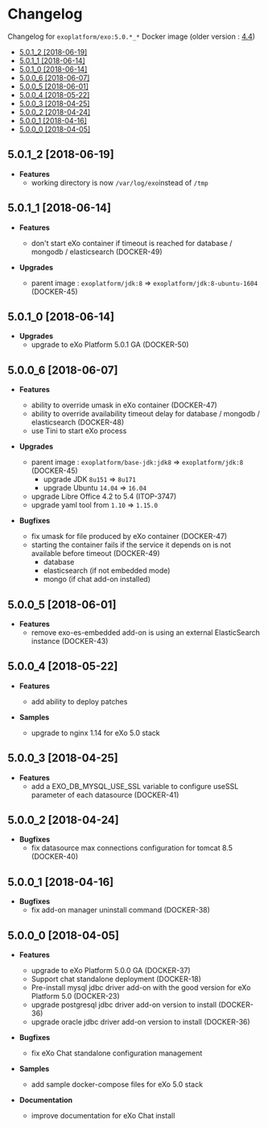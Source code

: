 # Changelog <!-- omit in toc -->

Changelog for `exoplatform/exo:5.0.*_*` Docker image (older version : [4.4](./CHANGELOG-44.md))

- [5.0.1_2 [2018-06-19]](#501_2-2018-06-19)
- [5.0.1_1 [2018-06-14]](#501_1-2018-06-14)
- [5.0.1_0 [2018-06-14]](#501_0-2018-06-14)
- [5.0.0_6 [2018-06-07]](#500_6-2018-06-07)
- [5.0.0_5 [2018-06-01]](#500_5-2018-06-01)
- [5.0.0_4 [2018-05-22]](#500_4-2018-05-22)
- [5.0.0_3 [2018-04-25]](#500_3-2018-04-25)
- [5.0.0_2 [2018-04-24]](#500_2-2018-04-24)
- [5.0.0_1 [2018-04-16]](#500_1-2018-04-16)
- [5.0.0_0 [2018-04-05]](#500_0-2018-04-05)

## 5.0.1_2 [2018-06-19]

- **Features**
  - working directory is now `/var/log/exo`instead of `/tmp`

## 5.0.1_1 [2018-06-14]

- **Features**

  - don't start eXo container if timeout is reached for database / mongodb / elasticsearch (DOCKER-49)

- **Upgrades**
  - parent image : `exoplatform/jdk:8` => `exoplatform/jdk:8-ubuntu-1604` (DOCKER-45)

## 5.0.1_0 [2018-06-14]

- **Upgrades**
  - upgrade to eXo Platform 5.0.1 GA (DOCKER-50)

## 5.0.0_6 [2018-06-07]

- **Features**
  - ability to override umask in eXo container (DOCKER-47)
  - ability to override availability timeout delay for database / mongodb / elasticsearch (DOCKER-48)
  - use Tini to start eXo process

- **Upgrades**
  - parent image : `exoplatform/base-jdk:jdk8` => `exoplatform/jdk:8` (DOCKER-45)
    - upgrade JDK `8u151` => `8u171`
    - upgrade Ubuntu `14.04` => `16.04`
  - upgrade Libre Office 4.2 to 5.4 (ITOP-3747)
  - upgrade yaml tool from `1.10` => `1.15.0`

- **Bugfixes**
  - fix umask for file produced by eXo container (DOCKER-47)
  - starting the container fails if the service it depends on is not available before timeout (DOCKER-49)
    - database
    - elasticsearch (if not embedded mode)
    - mongo (if chat add-on installed)

## 5.0.0_5 [2018-06-01]

- **Features**
  - remove exo-es-embedded add-on is using an external ElasticSearch instance (DOCKER-43)

## 5.0.0_4 [2018-05-22]

- **Features**
  - add ability to deploy patches

- **Samples**
  - upgrade to nginx 1.14 for eXo 5.0 stack

## 5.0.0_3 [2018-04-25]

- **Features**
  - add a EXO_DB_MYSQL_USE_SSL variable to configure useSSL parameter of each datasource (DOCKER-41)

## 5.0.0_2 [2018-04-24]

- **Bugfixes**
  - fix datasource max connections configuration for tomcat 8.5 (DOCKER-40)

## 5.0.0_1 [2018-04-16]

- **Bugfixes**
  - fix add-on manager uninstall command (DOCKER-38)

## 5.0.0_0 [2018-04-05]

- **Features**
  - upgrade to eXo Platform 5.0.0 GA (DOCKER-37)
  - Support chat standalone deployment (DOCKER-18)
  - Pre-install mysql jdbc driver add-on with the good version for eXo Platform 5.0 (DOCKER-23)
  - upgrade postgresql jdbc driver add-on version to install (DOCKER-36)
  - upgrade oracle jdbc driver add-on version to install (DOCKER-36)

- **Bugfixes**
  - fix eXo Chat standalone configuration management

- **Samples**
  - add sample docker-compose files for eXo 5.0 stack

- **Documentation**
  - improve documentation for eXo Chat install

